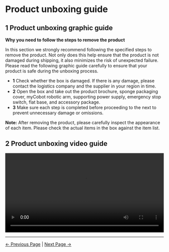 # Product unboxing guide

## 1 Product unboxing graphic guide

**Why you need to follow the steps to remove the product**

In this section we strongly recommend following the specified steps to remove the product. Not only does this help ensure that the product is not damaged during shipping, it also minimizes the risk of unexpected failure. Please read the following graphic guide carefully to ensure that your product is safe during the unboxing process.

- **1** Check whether the box is damaged. If there is any damage, please contact the logistics company and the supplier in your region in time.
- **2** Open the box and take out the product brochure, sponge packaging cover, myCobot robotic arm, supporting power supply, emergency stop switch, flat base, and accessory package.
- **3** Make sure each step is completed before proceeding to the next to prevent unnecessary damage or omissions.

**Note:** After removing the product, please carefully inspect the appearance of each item. Please check the actual items in the box against the item list.

## 2 Product unboxing video guide

<video id="my-video" class="video-js" controls preload="auto" width="100%"
poster="" data-setup='{"aspectRatio":"16:9"}'>
  <source src="https://static.elephantrobotics.com/wp-content/uploads/2022/04/%E8%8B%B1%E6%96%87%E7%89%88320%E5%BC%80%E7%AE%B1END2.mp4"></video>

---

[← Previous Page](./4.1-ProductStandardList.md) | [Next Page →](./4.3-Power-onTestGuide.md)